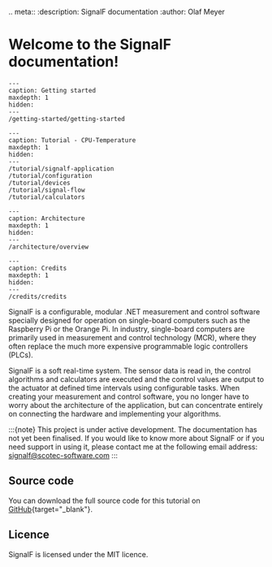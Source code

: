 
.. meta::
   :description: SignalF documentation
   :author: Olaf Meyer

# Welcome to the SignalF documentation!

```{toctree}
---
caption: Getting started
maxdepth: 1
hidden:
---
/getting-started/getting-started
```

```{toctree}
---
caption: Tutorial - CPU-Temperature
maxdepth: 1
hidden:
---
/tutorial/signalf-application
/tutorial/configuration
/tutorial/devices
/tutorial/signal-flow
/tutorial/calculators
```

```{toctree}
---
caption: Architecture
maxdepth: 1
hidden:
---
/architecture/overview
```

```{toctree}
---
caption: Credits
maxdepth: 1
hidden:
---
/credits/credits
```


SignalF is a configurable, modular .NET measurement and control software specially designed for operation on single-board computers such as the Raspberry Pi or the Orange Pi. In industry, single-board computers are primarily used in measurement and control technology (MCR), where they often replace the much more expensive programmable logic controllers (PLCs).

SignalF is a soft real-time system. The sensor data is read in, the control algorithms and calculators are executed and the control values are output to the actuator at defined time intervals using configurable tasks. When creating your measurement and control software, you no longer have to worry about the architecture of the application, but can concentrate entirely on connecting the hardware and implementing your algorithms.

:::{note}
This project is under active development.
The documentation has not yet been finalised. If you would like to know more about SignalF or if you need support in using it, please contact me at the following email address: <br>
signalf@scotec-software.com
:::

## Source code

You can download the full source code for this tutorial on [GitHub](https://github.com/Signal-F/SignalF.Tutorials/tree/develop){target="_blank"}.

## Licence

SignalF is licensed under the MIT licence.
